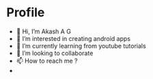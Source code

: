 # Profile
- 👋 Hi, I’m Akash A G
- 👀 I’m interested in creating android apps
- 🌱 I’m currently learning from youtube tutorials
- 💞️ I’m looking to collaborate
- 📫 How to reach me ?
- 

<!---
AkashAG1999/AkashAG1999 is a ✨ special ✨ repository because its `README.md` (this file) appears on your GitHub profile.
You can click the Preview link to take a look at your changes.
--->
